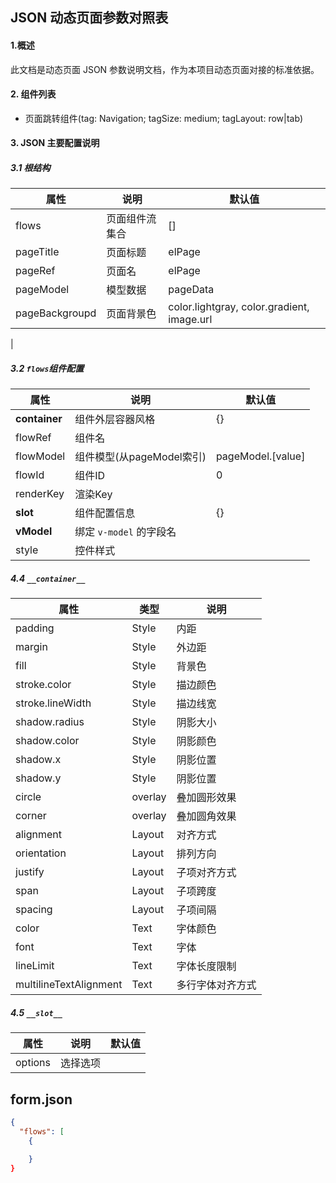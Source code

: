 ## JSON 动态页面参数对照表

#### 1.概述

此文档是动态页面 JSON 参数说明文档，作为本项目动态页面对接的标准依据。

#### 2. 组件列表

- 页面跳转组件(tag: Navigation; tagSize: medium; tagLayout: row|tab)

#### 3. JSON 主要配置说明

##### 3.1 根结构

| 属性          | 说明                                | 默认值   |
| ------------- | ----------------------------------- | -------- |
| flows         | 页面组件流集合                       | []       |
| pageTitle     | 页面标题                            | elPage   |
| pageRef       | 页面名                              | elPage   |
| pageModel     | 模型数据                            | pageData |
| pageBackgroupd| 页面背景色                          | color.lightgray, color.gradient, image.url |
| 

##### 3.2 `flows`组件配置

| 属性            | 说明                       | 默认值 |
| --------------- | --------------------------| ------ |
| __container__   | 组件外层容器风格            |  {}   |
| flowRef         | 组件名                     |        |
| flowModel       | 组件模型(从pageModel索引)  | pageModel.[value] |
| flowId          | 组件ID                     | 0      |
| renderKey       | 渲染Key                   |        |
| __slot__        | 组件配置信息               |  {}    |
| __vModel__      | 绑定 `v-model` 的字段名    |        |
| style           | 控件样式                   |        |

##### 4.4 `__container__`

| 属性         | 类型      | 说明              |
| ----------- | --------- | ----------------- |
| padding      | Style    | 内距              |
| margin       | Style    | 外边距            |
| fill         | Style    | 背景色            |
| stroke.color | Style    | 描边颜色          |
| stroke.lineWidth    | Style    |     描边线宽 |
| shadow.radius| Style    | 阴影大小 |
| shadow.color | Style    | 阴影颜色 |
| shadow.x     | Style    | 阴影位置 |
| shadow.y     | Style    | 阴影位置  |
| circle       | overlay  | 叠加圆形效果 |
| corner       | overlay  | 叠加圆角效果 |
| alignment    | Layout   | 对齐方式 |
| orientation  | Layout   | 排列方向 |
| justify      | Layout   | 子项对齐方式 |
| span         | Layout   | 子项跨度 |
| spacing      | Layout   | 子项间隔 |
| color        | Text     | 字体颜色 |
| font         | Text     | 字体     |
| lineLimit    | Text     | 字体长度限制 |
| multilineTextAlignment | Text | 多行字体对齐方式 |

##### 4.5 `__slot__`

| 属性    | 说明         | 默认值 |
| ------- | ----------- | ------ |
| options | 选择选项     |        |

## form.json

```json
{
  "flows": [
    {

    }
}
```